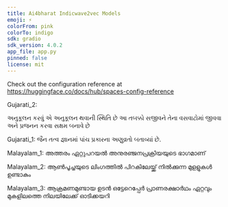 ```yaml
---
title: Ai4bharat Indicwave2vec Models
emoji: ⚡
colorFrom: pink
colorTo: indigo
sdk: gradio
sdk_version: 4.0.2
app_file: app.py
pinned: false
license: mit
---
```


Check out the configuration reference at https://huggingface.co/docs/hub/spaces-config-reference



Gujarati_2:

અનુકૂલન કરવું એ અનુકૂલન થવાની સ્થિતિ છે આ તબક્કો સજીવને તેના વસવાટોમાં જીવવા અને પ્રજનન કરવા સક્ષમ બનાવે છે

Gujarati_1:
જૈન તત્વ જ્ઞાનમાં પાંચ પ્રકારના અણુવ્રતો બતાવ્યાં છે.

Malayalam_1:
അത്തരം ഏറ്റുപറയൽ അനുരഞ്ജനപ്രക്രിയയുടെ ഭാഗമാണ്

Malayalam_2:
ആൺപൂച്ചയുടെ ലിംഗത്തിൽ പിറകിലേയ്ക്ക് നിൽക്കുന്ന മുളളുകൾ ഉണ്ടാകും

Malayalam_3:
ആക്രമണമുണ്ടായ ഉടൻ ഒട്ടേറെപ്പേർ പ്രാണരക്ഷാർഥം ഏറ്റവും മുകളിലത്തെ നിലയിലേക്ക് ഓടിക്കയറി
